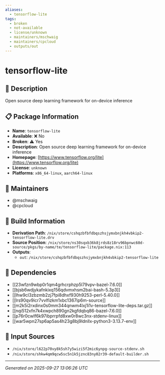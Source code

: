 ```yaml
---
aliases:
  - tensorflow-lite
tags:
  - broken
  - not-available
  - license/unknown
  - maintainers/mschwaig
  - maintainers/cpcloud
  - outputs/out
---
```


# tensorflow-lite

## 📝 Description

Open source deep learning framework for on-device inference

## 📋 Package Information

- **Name**: `tensorflow-lite`
- **Available**: ❌ No
- **Broken**: ⚠️ Yes
- **Description**: Open source deep learning framework for on-device inference
- **Homepage**: [https://www.tensorflow.org/lite](https://www.tensorflow.org/lite)
- **License**: `unknown`
- **Platforms**: `x86_64-linux`, `aarch64-linux`
## 👥 Maintainers

- @mschwaig
- @cpcloud


## 🔧 Build Information

- **Derivation Path**: `/nix/store/cshqzbfbfdbqszhsjymxbnjkh4vbkip2-tensorflow-lite.drv`
- **Source Position**: `/nix/store/ns30sqxb36k8jrds8z18rv96bpnwc60d-source/pkgs/by-name/te/tensorflow-lite/package.nix:113`
- **Outputs**:
  - `out`:  `/nix/store/cshqzbfbfdbqszhsjymxbnjkh4vbkip2-tensorflow-lite`

## 🔗 Dependencies

- [[23wfzn9wbp0r1qm4grhcrphzp5l79vpv-bazel-7.6.0]]
- [[bjsb6wdjykafnkixq156qdvmxhsm2bai-bash-5.3p3]]
- [[lhw9cl3zbzmb2zj7fpi8dhxf930h9253-perl-5.40.0]]
- [[lrs90qv9icr7vvlfizkm1xbc1367ip6m-source]]
- [[m2k5i2rxdinx0s0mm344qnwm4lxj1i1v-tensorflow-lite-deps.tar.gz]]
- [[nqi512xfn7k4xwpch890gn2kgfdqbq86-bazel-7.6.0]]
- [[p76r0cwlf6k97ibprrpfd8xw0r8wc3nx-stdenv-linux]]
- [[war5wpn27sp6ap5as4h23g8bj9ldnllx-python3-3.13.7-env]]

## 📁 Input Sources

- `/nix/store/l622p70vy8k5sh7y5wizi5f2mic6ynpg-source-stdenv.sh`
- `/nix/store/shkw4qm9qcw5sc5n1k5jznc83ny02r39-default-builder.sh`

---
*Generated on 2025-09-27 13:06:26 UTC*
